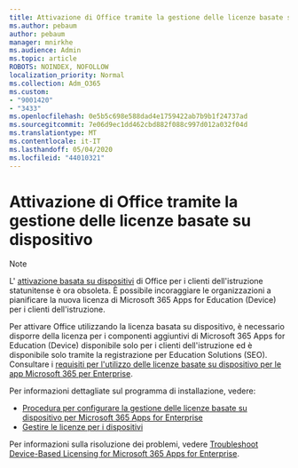 ```yaml
---
title: Attivazione di Office tramite la gestione delle licenze basate su dispositivo
ms.author: pebaum
author: pebaum
manager: mnirkhe
ms.audience: Admin
ms.topic: article
ROBOTS: NOINDEX, NOFOLLOW
localization_priority: Normal
ms.collection: Adm_O365
ms.custom:
- "9001420"
- "3433"
ms.openlocfilehash: 0e5b5c698e588dad4e1759422ab7b9b1f24737ad
ms.sourcegitcommit: 7e06d9ec1dd462cbd882f088c997d012a032f04d
ms.translationtype: MT
ms.contentlocale: it-IT
ms.lasthandoff: 05/04/2020
ms.locfileid: "44010321"
---
```

# <a name="activating-office-using-device-based-licensing"></a>Attivazione di Office tramite la gestione delle licenze basate su dispositivo

> [!NOTE]
> L' [attivazione basata su dispositivi](https://aka.ms/officedba) di Office per i clienti dell'istruzione statunitense è ora obsoleta. È possibile incoraggiare le organizzazioni a pianificare la nuova licenza di Microsoft 365 Apps for Education (Device) per i clienti dell'istruzione.

Per attivare Office utilizzando la licenza basata su dispositivo, è necessario disporre della licenza per i componenti aggiuntivi di Microsoft 365 Apps for Education (Device) disponibile solo per i clienti dell'istruzione ed è disponibile solo tramite la registrazione per Education Solutions (SEO). Consultare i [requisiti per l'utilizzo delle licenze basate su dispositivo per le app Microsoft 365 per Enterprise](https://docs.microsoft.com/deployoffice/device-based-licensing#requirements-for-using-device-based-licensing-for-microsoft-365-apps-for-enterprise).


Per informazioni dettagliate sul programma di installazione, vedere:

- [Procedura per configurare la gestione delle licenze basate su dispositivo per Microsoft 365 Apps for Enterprise](https://docs.microsoft.com/deployoffice/device-based-licensing#steps-to-configure-device-based-licensing-for-microsoft-365-apps-for-enterprise)
- [Gestire le licenze per i dispositivi](https://docs.microsoft.com/Office365/Admin/misc/manage-licenses-for-devices)

Per informazioni sulla risoluzione dei problemi, vedere [Troubleshoot Device-Based Licensing for Microsoft 365 Apps for Enterprise](https://docs.microsoft.com/deployoffice/device-based-licensing#troubleshoot-device-based-licensing-for-microsoft-365-apps-for-enterprise).
